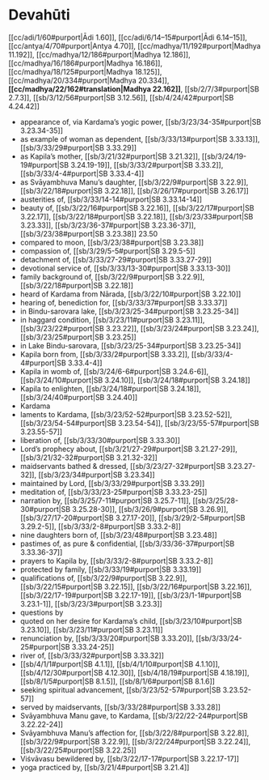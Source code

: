 # Devahūti

[[cc/adi/1/60#purport|Ādi 1.60]], [[cc/adi/6/14–15#purport|Ādi 6.14–15]], [[cc/antya/4/70#purport|Antya 4.70]], [[cc/madhya/11/192#purport|Madhya 11.192]], [[cc/madhya/12/186#purport|Madhya 12.186]], [[cc/madhya/16/186#purport|Madhya 16.186]], [[cc/madhya/18/125#purport|Madhya 18.125]], [[cc/madhya/20/334#purport|Madhya 20.334]], **[[cc/madhya/22/162#translation|Madhya 22.162]]**, [[sb/2/7/3#purport|SB 2.7.3]], [[sb/3/12/56#purport|SB 3.12.56]], [[sb/4/24/42#purport|SB 4.24.42]]

* appearance of, via Kardama’s yogic power, [[sb/3/23/34-35#purport|SB 3.23.34-35]]
* as example of woman as dependent, [[sb/3/33/13#purport|SB 3.33.13]], [[sb/3/33/29#purport|SB 3.33.29]]
* as Kapila’s mother, [[sb/3/21/32#purport|SB 3.21.32]], [[sb/3/24/19-19#purport|SB 3.24.19-19]], [[sb/3/33/2#purport|SB 3.33.2]], [[sb/3/33/4-4#purport|SB 3.33.4-4]]
* as Svāyambhuva Manu’s daughter, [[sb/3/22/9#purport|SB 3.22.9]], [[sb/3/22/18#purport|SB 3.22.18]], [[sb/3/26/17#purport|SB 3.26.17]]
* austerities of, [[sb/3/33/14-14#purport|SB 3.33.14-14]]
* beauty of, [[sb/3/22/16#purport|SB 3.22.16]], [[sb/3/22/17#purport|SB 3.22.17]], [[sb/3/22/18#purport|SB 3.22.18]], [[sb/3/23/33#purport|SB 3.23.33]], [[sb/3/23/36-37#purport|SB 3.23.36-37]], [[sb/3/23/38#purport|SB 3.23.38]] 23.50
* compared to moon, [[sb/3/23/38#purport|SB 3.23.38]]
* compassion of, [[sb/3/29/5-5#purport|SB 3.29.5-5]]
* detachment of, [[sb/3/33/27-29#purport|SB 3.33.27-29]]
* devotional service of, [[sb/3/33/13-30#purport|SB 3.33.13-30]]
* family background of, [[sb/3/22/9#purport|SB 3.22.9]], [[sb/3/22/18#purport|SB 3.22.18]]
* heard of Kardama from Nārada, [[sb/3/22/10#purport|SB 3.22.10]]
* hearing of, benediction for, [[sb/3/33/37#purport|SB 3.33.37]]
* in Bindu-sarovara lake, [[sb/3/23/25-34#purport|SB 3.23.25-34]]
* in haggard condition, [[sb/3/23/11#purport|SB 3.23.11]], [[sb/3/23/22#purport|SB 3.23.22]], [[sb/3/23/24#purport|SB 3.23.24]], [[sb/3/23/25#purport|SB 3.23.25]]
* in Lake Bindu-sarovara, [[sb/3/23/25-34#purport|SB 3.23.25-34]]
* Kapila born from, [[sb/3/33/2#purport|SB 3.33.2]], [[sb/3/33/4-4#purport|SB 3.33.4-4]]
* Kapila in womb of, [[sb/3/24/6-6#purport|SB 3.24.6-6]], [[sb/3/24/10#purport|SB 3.24.10]], [[sb/3/24/18#purport|SB 3.24.18]]
* Kapila to enlighten, [[sb/3/24/18#purport|SB 3.24.18]], [[sb/3/24/40#purport|SB 3.24.40]]
* Kardama 
* laments to Kardama, [[sb/3/23/52-52#purport|SB 3.23.52-52]], [[sb/3/23/54-54#purport|SB 3.23.54-54]], [[sb/3/23/55-57#purport|SB 3.23.55-57]]
* liberation of, [[sb/3/33/30#purport|SB 3.33.30]]
* Lord’s prophecy about, [[sb/3/21/27-29#purport|SB 3.21.27-29]], [[sb/3/21/32-32#purport|SB 3.21.32-32]]
* maidservants bathed & dressed, [[sb/3/23/27-32#purport|SB 3.23.27-32]], [[sb/3/23/34#purport|SB 3.23.34]]
* maintained by Lord, [[sb/3/33/29#purport|SB 3.33.29]]
* meditation of, [[sb/3/33/23-25#purport|SB 3.33.23-25]]
* narration by, [[sb/3/25/7-11#purport|SB 3.25.7-11]], [[sb/3/25/28-30#purport|SB 3.25.28-30]], [[sb/3/26/9#purport|SB 3.26.9]], [[sb/3/27/17-20#purport|SB 3.27.17-20]], [[sb/3/29/2-5#purport|SB 3.29.2-5]], [[sb/3/33/2-8#purport|SB 3.33.2-8]]
* nine daughters born of, [[sb/3/23/48#purport|SB 3.23.48]]
* pastimes of, as pure & confidential, [[sb/3/33/36-37#purport|SB 3.33.36-37]]
* prayers to Kapila by, [[sb/3/33/2-8#purport|SB 3.33.2-8]]
* protected by family, [[sb/3/33/19#purport|SB 3.33.19]]
* qualifications of, [[sb/3/22/9#purport|SB 3.22.9]], [[sb/3/22/15#purport|SB 3.22.15]], [[sb/3/22/16#purport|SB 3.22.16]], [[sb/3/22/17-19#purport|SB 3.22.17-19]], [[sb/3/23/1-1#purport|SB 3.23.1-1]], [[sb/3/23/3#purport|SB 3.23.3]]
* questions by 
* quoted on her desire for Kardama’s child, [[sb/3/23/10#purport|SB 3.23.10]], [[sb/3/23/11#purport|SB 3.23.11]]
* renunciation by, [[sb/3/33/20#purport|SB 3.33.20]], [[sb/3/33/24-25#purport|SB 3.33.24-25]]
* river of, [[sb/3/33/32#purport|SB 3.33.32]]
*  [[sb/4/1/1#purport|SB 4.1.1]], [[sb/4/1/10#purport|SB 4.1.10]], [[sb/4/12/30#purport|SB 4.12.30]], [[sb/4/18/19#purport|SB 4.18.19]], [[sb/8/1/5#purport|SB 8.1.5]], [[sb/8/1/6#purport|SB 8.1.6]]
* seeking spiritual advancement, [[sb/3/23/52-57#purport|SB 3.23.52-57]]
* served by maidservants, [[sb/3/33/28#purport|SB 3.33.28]]
* Svāyambhuva Manu gave, to Kardama, [[sb/3/22/22-24#purport|SB 3.22.22-24]]
* Svāyambhuva Manu’s affection for, [[sb/3/22/8#purport|SB 3.22.8]], [[sb/3/22/9#purport|SB 3.22.9]], [[sb/3/22/24#purport|SB 3.22.24]], [[sb/3/22/25#purport|SB 3.22.25]]
* Viśvāvasu bewildered by, [[sb/3/22/17-17#purport|SB 3.22.17-17]]
* yoga practiced by, [[sb/3/21/4#purport|SB 3.21.4]]
